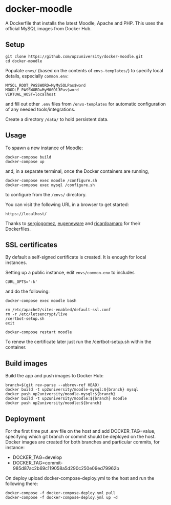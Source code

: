 docker-moodle
=============

A Dockerfile that installs the latest Moodle, Apache and PHP. This uses the official MySQL images from Docker Hub.

## Setup

```
git clone https://github.com/up2university/docker-moodle.git
cd docker-moodle
```

Populate ```envs/``` (based on the contents of ```envs-templates/```) to specify local details, especially ```common.env```:

```
MYSQL_ROOT_PASSWORD=MyMy5QLPas$word
MOODLE_PASSWORD=MyM00Dl3Pas$word
VIRTUAL_HOST=localhost
```
and fill out other ```.env``` files from ```/envs-templates``` for automatic
configuration of any needed tools/integrations.

Create a directory ```/data/``` to hold persistent data.

## Usage

To spawn a new instance of Moodle:

```
docker-compose build
docker-compose up
```
and, in a separate terminal, once the Docker containers are running,

```
docker-compose exec moodle /configure.sh
docker-compose exec mysql /configure.sh
```
to configure from the ```/envs/``` directory.

You can visit the following URL in a browser to get started:

```
https://localhost/
```

Thanks to [sergiogomez](https://github.com/sergiogomez), [eugeneware](https://github.com/eugeneware) and [ricardoamaro](https://github.com/ricardoamaro) for their Dockerfiles.

## SSL certificates

By default a self-signed certificate is created. It is enough for local instances.

Setting up a public instance, edit ```envs/common.env``` to includes

```
CURL_OPTS='-k'
```

and do the following:

```
docker-compose exec moodle bash

rm /etc/apache2/sites-enabled/default-ssl.conf
rm -r /etc/letsencrypt/live
/certbot-setup.sh
exit

docker-compose restart moodle
```

To renew the certificate later just run the /certbot-setup.sh within the container.

## Build images

Build the app and push images to Docker Hub:

```
branch=$(git rev-parse --abbrev-ref HEAD)
docker build -t up2university/moodle-mysql:${branch} mysql
docker push up2university/moodle-mysql:${branch}
docker build -t up2university/moodle:${branch} moodle
docker push up2university/moodle:${branch}
```

## Deployment

For the first time put .env file on the host and add DOCKER_TAG=value, specifying which git branch or commit should be deployed on the host. 
Docker images are created for both branches and particular commits, for instance:

* DOCKER_TAG=develop
* DOCKER_TAG=commit-985d87ac2b69c119058a5d290c250e09ed79962b

On deploy upload docker-compose-deploy.yml to the host and run the following there:

```
docker-compose -f docker-compose-deploy.yml pull
docker-compose -f docker-compose-deploy.yml up -d
```
